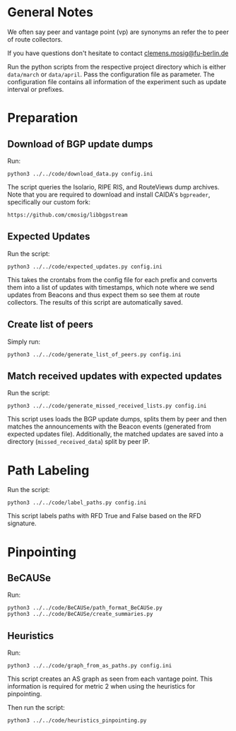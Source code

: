 # General Notes

We often say peer and vantage point (vp) are synonyms an refer the to peer of
route collectors. 

If you have questions don't hesitate to contact clemens.mosig@fu-berlin.de

Run the python scripts from the respective project directory which is
either `data/march` or `data/april`. Pass the configuration file as parameter.
The configuration file contains all information of the experiment such as
update interval or prefixes. 

# Preparation 

## Download of BGP update dumps

Run:

    python3 ../../code/download_data.py config.ini

The script queries the Isolario, RIPE RIS, and RouteViews dump archives. Note
that you are required to download and install CAIDA's `bgpreader`, specifically
our custom fork:

    https://github.com/cmosig/libbgpstream   

## Expected Updates

Run the script:

    python3 ../../code/expected_updates.py config.ini

This takes the crontabs from the config file for each prefix and converts them
into a list of updates with timestamps, which note where we send updates from
Beacons and thus expect them so see them at route collectors. The results of
this script are automatically saved.

## Create list of peers 

Simply run:

    python3 ../../code/generate_list_of_peers.py config.ini


## Match received updates with expected updates

Run the script:

    python3 ../../code/generate_missed_received_lists.py config.ini

This script uses loads the BGP update dumps, splits them by peer and then
matches the announcements with the Beacon events (generated from expected
updates file). Additionally, the matched updates are saved into a directory
(`missed_received_data`) split by peer IP. 


# Path Labeling

Run the script:

    python3 ../../code/label_paths.py config.ini

This script labels paths with RFD True and False based on the RFD signature.

# Pinpointing

## BeCAUSe 

Run: 

    python3 ../../code/BeCAUSe/path_format_BeCAUSe.py
    python3 ../../code/BeCAUSe/create_summaries.py


## Heuristics 

Run:

    python3 ../../code/graph_from_as_paths.py config.ini

This script creates an AS graph as seen from each vantage point. This
information is required for metric 2 when using the heuristics for pinpointing.

Then run the script:

    python3 ../../code/heuristics_pinpointing.py


